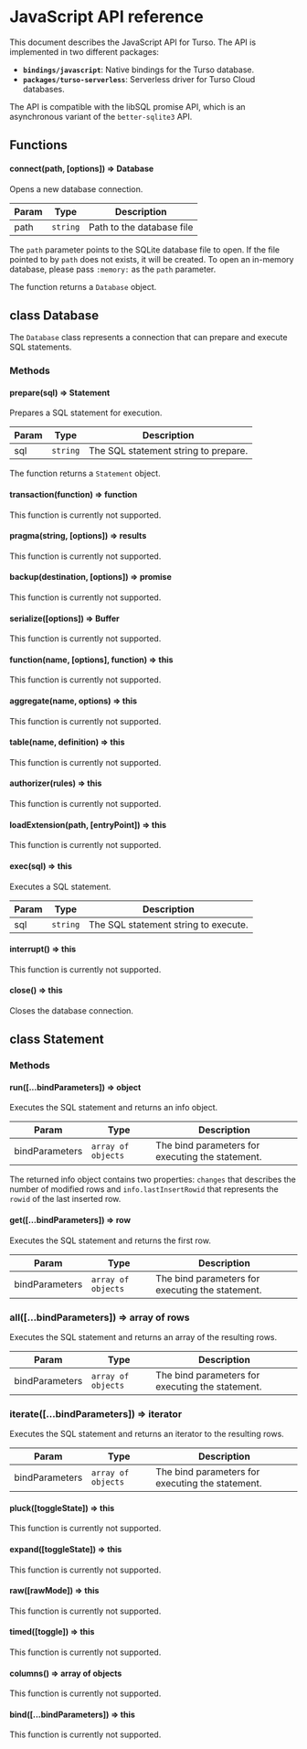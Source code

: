 # JavaScript API reference

This document describes the JavaScript API for Turso. The API is implemented in two different packages:

- **`bindings/javascript`**: Native bindings for the Turso database.
- **`packages/turso-serverless`**: Serverless driver for Turso Cloud databases.

The API is compatible with the libSQL promise API, which is an asynchronous variant of the `better-sqlite3` API.

## Functions

#### connect(path, [options]) ⇒ Database

Opens a new database connection.

| Param   | Type                | Description               |
| ------- | ------------------- | ------------------------- |
| path    | <code>string</code> | Path to the database file |

The `path` parameter points to the SQLite database file to open. If the file pointed to by `path` does not exists, it will be created.
To open an in-memory database, please pass `:memory:` as the `path` parameter.

The function returns a `Database` object.

## class Database

The `Database` class represents a connection that can prepare and execute SQL statements.

### Methods

#### prepare(sql) ⇒ Statement

Prepares a SQL statement for execution.

| Param  | Type                | Description                          |
| ------ | ------------------- | ------------------------------------ |
| sql    | <code>string</code> | The SQL statement string to prepare. |

The function returns a `Statement` object.

#### transaction(function) ⇒ function

This function is currently not supported.

#### pragma(string, [options]) ⇒ results

This function is currently not supported.

#### backup(destination, [options]) ⇒ promise

This function is currently not supported.

#### serialize([options]) ⇒ Buffer

This function is currently not supported.

#### function(name, [options], function) ⇒ this

This function is currently not supported.

#### aggregate(name, options) ⇒ this

This function is currently not supported.

#### table(name, definition) ⇒ this

This function is currently not supported.

#### authorizer(rules) ⇒ this

This function is currently not supported.

#### loadExtension(path, [entryPoint]) ⇒ this

This function is currently not supported.

#### exec(sql) ⇒ this

Executes a SQL statement.

| Param  | Type                | Description                          |
| ------ | ------------------- | ------------------------------------ |
| sql    | <code>string</code> | The SQL statement string to execute. |

#### interrupt() ⇒ this

This function is currently not supported.

#### close() ⇒ this

Closes the database connection.

## class Statement

### Methods

#### run([...bindParameters]) ⇒ object

Executes the SQL statement and returns an info object.

| Param          | Type                          | Description                                      |
| -------------- | ----------------------------- | ------------------------------------------------ |
| bindParameters | <code>array of objects</code> | The bind parameters for executing the statement. |

The returned info object contains two properties: `changes` that describes the number of modified rows and `info.lastInsertRowid` that represents the `rowid` of the last inserted row.

#### get([...bindParameters]) ⇒ row

Executes the SQL statement and returns the first row.

| Param          | Type                          | Description                                      |
| -------------- | ----------------------------- | ------------------------------------------------ |
| bindParameters | <code>array of objects</code> | The bind parameters for executing the statement. |

### all([...bindParameters]) ⇒ array of rows

Executes the SQL statement and returns an array of the resulting rows.

| Param          | Type                          | Description                                      |
| -------------- | ----------------------------- | ------------------------------------------------ |
| bindParameters | <code>array of objects</code> | The bind parameters for executing the statement. |

### iterate([...bindParameters]) ⇒ iterator

Executes the SQL statement and returns an iterator to the resulting rows.

| Param          | Type                          | Description                                      |
| -------------- | ----------------------------- | ------------------------------------------------ |
| bindParameters | <code>array of objects</code> | The bind parameters for executing the statement. |

#### pluck([toggleState]) ⇒ this

This function is currently not supported.

#### expand([toggleState]) ⇒ this

This function is currently not supported.

#### raw([rawMode]) ⇒ this

This function is currently not supported.

#### timed([toggle]) ⇒ this

This function is currently not supported.

#### columns() ⇒ array of objects

This function is currently not supported.

#### bind([...bindParameters]) ⇒ this

This function is currently not supported.
